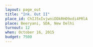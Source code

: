 ```yaml
---
layout: page_out
title: "Ink. Out II"
place_id: ChIJ5xIvjwniDDkRHO9xdi4PRlA
place: Beeryani, SDA, New Delhi
turnout: 12
when: October 16, 2015
budget: 7500
---
```

<!-- go to https://developers.google.com/maps/documentation/embed/start for place_id -->